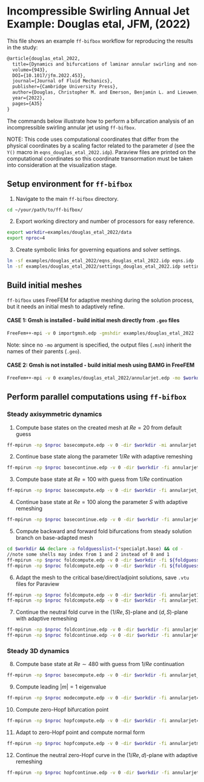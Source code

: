 # Incompressible Swirling Annual Jet Example: Douglas etal, JFM, (2022)
This file shows an example `ff-bifbox` workflow for reproducing the results in the study:
```tex
@article{douglas_etal_2022,
  title={Dynamics and bifurcations of laminar annular swirling and non-swirling jets},
  volume={943},
  DOI={10.1017/jfm.2022.453},
  journal={Journal of Fluid Mechanics},
  publisher={Cambridge University Press},
  author={Douglas, Christopher M. and Emerson, Benjamin L. and Lieuwen, Timothy C.},
  year={2022},
  pages={A35}
}
```
The commands below illustrate how to perform a bifurcation analysis of an incompressible swirling annular jet using `ff-bifbox`.

NOTE: This code uses computational coordinates that differ from the physical coordinates by a scaling factor related to the parameter $d$ (see the `Y()` macro in `eqns_douglas_etal_2022.idp`). Paraview files are printed on the computational coordinates so this coordinate transormation must be taken into consideration at the visualization stage.

## Setup environment for `ff-bifbox`
1. Navigate to the main `ff-bifbox` directory.
```sh
cd ~/your/path/to/ff-bifbox/
```
2. Export working directory and number of processors for easy reference.
```sh
export workdir=examples/douglas_etal_2022/data
export nproc=4
```
3. Create symbolic links for governing equations and solver settings.
```sh
ln -sf examples/douglas_etal_2022/eqns_douglas_etal_2022.idp eqns.idp
ln -sf examples/douglas_etal_2022/settings_douglas_etal_2022.idp settings.idp
```

## Build initial meshes
`ff-bifbox` uses FreeFEM for adaptive meshing during the solution process, but it needs an initial mesh to adaptively refine.
#### CASE 1: Gmsh is installed - build initial mesh directly from `.geo` files
```sh
FreeFem++-mpi -v 0 importgmsh.edp -gmshdir examples/douglas_etal_2022 -dir $workdir -mi annularjet.geo
```
Note: since no `-mo` argument is specified, the output files (`.msh`) inherit the names of their parents (`.geo`).
#### CASE 2: Gmsh is not installed - build initial mesh using BAMG in FreeFEM
```sh
FreeFem++-mpi -v 0 examples/douglas_etal_2022/annularjet.edp -mo $workdir/annularjet
```

## Perform parallel computations using `ff-bifbox`
### Steady axisymmetric dynamics
1. Compute base states on the created mesh at $Re=20$ from default guess
```sh
ff-mpirun -np $nproc basecompute.edp -v 0 -dir $workdir -mi annularjet.msh -fo annularjet -1/Re 0.05 -S 0 -d 0.5
```

2. Continue base state along the parameter $1/Re$ with adaptive remeshing
```sh
ff-mpirun -np $nproc basecontinue.edp -v 0 -dir $workdir -fi annularjet.base -fo annularjet -param 1/Re -h0 -100 -scount 2 -maxcount 10 -mo annularjet -thetamax 1
```

3. Compute base state at $Re=100$ with guess from $1/Re$ continuation
```sh
ff-mpirun -np $nproc basecompute.edp -v 0 -dir $workdir -fi annularjet_6.base -fo annularjet100 -1/Re 0.01
```

4. Continue base state at $Re=100$ along the parameter $S$ with adaptive remeshing
```sh
ff-mpirun -np $nproc basecontinue.edp -v 0 -dir $workdir -fi annularjet100.base -fo annularjet100 -param S -h0 20 -scount 5 -maxcount -1 -mo annularjet100 -thetamax 1 -paramtarget 3
```

5. Compute backward and forward fold bifurcations from steady solution branch on base-adapted mesh
```sh
cd $workdir && declare -a foldguesslist=(*specialpt.base) && cd -
//note some shells may index from 1 and 2 instead of 0 and 1
ff-mpirun -np $nproc foldcompute.edp -v 0 -dir $workdir -fi ${foldguesslist[0]} -fo annularjet100_B -param S -mo annularjet100_B -adaptto b -thetamax 1 -nf 0
ff-mpirun -np $nproc foldcompute.edp -v 0 -dir $workdir -fi ${foldguesslist[1]} -fo annularjet100_F -param S -mo annularjet100_F -adaptto b -thetamax 1 -nf 0
```

6. Adapt the mesh to the critical base/direct/adjoint solutions, save `.vtu` files for Paraview
```sh
ff-mpirun -np $nproc foldcompute.edp -v 0 -dir $workdir -fi annularjet100_B.fold -fo annularjet100_B -mo annularet100_B -adaptto bda -param S -pv 1 -thetamax 1
ff-mpirun -np $nproc foldcompute.edp -v 0 -dir $workdir -fi annularjet100_F.fold -fo annularjet100_F -mo annularjet100_F -adaptto bda -param S -pv 1 -thetamax 1
```

7. Continue the neutral fold curve in the $(1/Re,S)$-plane and $(d,S)$-plane with adaptive remeshing
```sh
ff-mpirun -np $nproc foldcontinue.edp -v 0 -dir $workdir -fi annularjet100_B.fold -fo annularjet_ReS -mo annularjet_ReSfold -adaptto bda -thetamax 1 -param 1/Re -param2 S -h0 4 -scount 4 -maxcount 32
ff-mpirun -np $nproc foldcontinue.edp -v 0 -dir $workdir -fi annularjet100_B.fold -fo annularjet_dS -mo annularjet_dSfold -adaptto bda -thetamax 1 -param d -param2 S -h0 4 -scount 4 -maxcount 32
```

### Steady 3D dynamics
8. Compute base state at $Re\sim480$ with guess from $1/Re$ continuation
```sh
ff-mpirun -np $nproc basecompute.edp -v 0 -dir $workdir -fi annularjet_10.base -fo annularjet480 -1/Re 0.002095
```

9. Compute leading $|m|=1$ eigenvalue
```sh
ff-mpirun -np $nproc modecompute.edp -v 0 -dir $workdir -fi annularjet480.base -fo annularjet480m1 -eps_target 0.1-0i -sym -1 -eps_pos_gen_non_hermitian
```

10. Compute zero-Hopf bifurcation point
```sh
ff-mpirun -np $nproc hopfcompute.edp -v 0 -dir $workdir -fi annularjet480m1.mode -fo annularjetm1 -zero 1 -param 1/Re -nf 0
```

11. Adapt to zero-Hopf point and compute normal form
```sh
ff-mpirun -np $nproc hopfcompute.edp -v 0 -dir $workdir -fi annularjetm1.hopf -fo annularjetm1 -param 1/Re -mo annularjetm1 -adaptto bda -pv 1 -thetamax 1 -zero 1
```

12. Continue the neutral zero-Hopf curve in the $(1/Re,d)$-plane with adaptive remeshing
```sh
ff-mpirun -np $nproc hopfcontinue.edp -v 0 -dir $workdir -fi annularjetm1.hopf -fo annularjetm1 -mo annularjetm1hopf -adaptto bda -thetamax 1 -param 1/Re -param2 d -h0 20 -scount 4 -maxcount 32 -zero 1
```